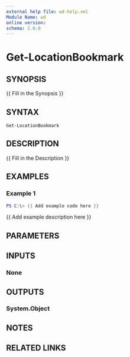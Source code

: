 ```yaml
---
external help file: wd-help.xml
Module Name: wd
online version:
schema: 2.0.0
---
```


# Get-LocationBookmark

## SYNOPSIS
{{ Fill in the Synopsis }}

## SYNTAX

```
Get-LocationBookmark
```

## DESCRIPTION
{{ Fill in the Description }}

## EXAMPLES

### Example 1
```powershell
PS C:\> {{ Add example code here }}
```

{{ Add example description here }}

## PARAMETERS

## INPUTS

### None

## OUTPUTS

### System.Object
## NOTES

## RELATED LINKS
